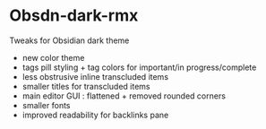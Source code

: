 # Obsdn-dark-rmx
Tweaks for Obsidian dark theme

* new color theme
* tags pill styling + tag colors for important/in progress/complete
* less obstrusive inline transcluded items 
* smaller titles for transcluded items
* main editor GUI : flattened + removed rounded corners 
* smaller fonts
* improved readability for backlinks pane
